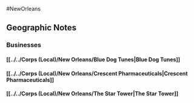 #NewOrleans 

## Geographic Notes
### Businesses
#### [[../../Corps (Local)/New Orleans/Blue Dog Tunes|Blue Dog Tunes]]

#### [[../../Corps (Local)/New Orleans/Crescent Pharmaceuticals|Crescent Pharmaceuticals]]

#### [[../../Corps (Local)/New Orleans/The Star Tower|The Star Tower]]